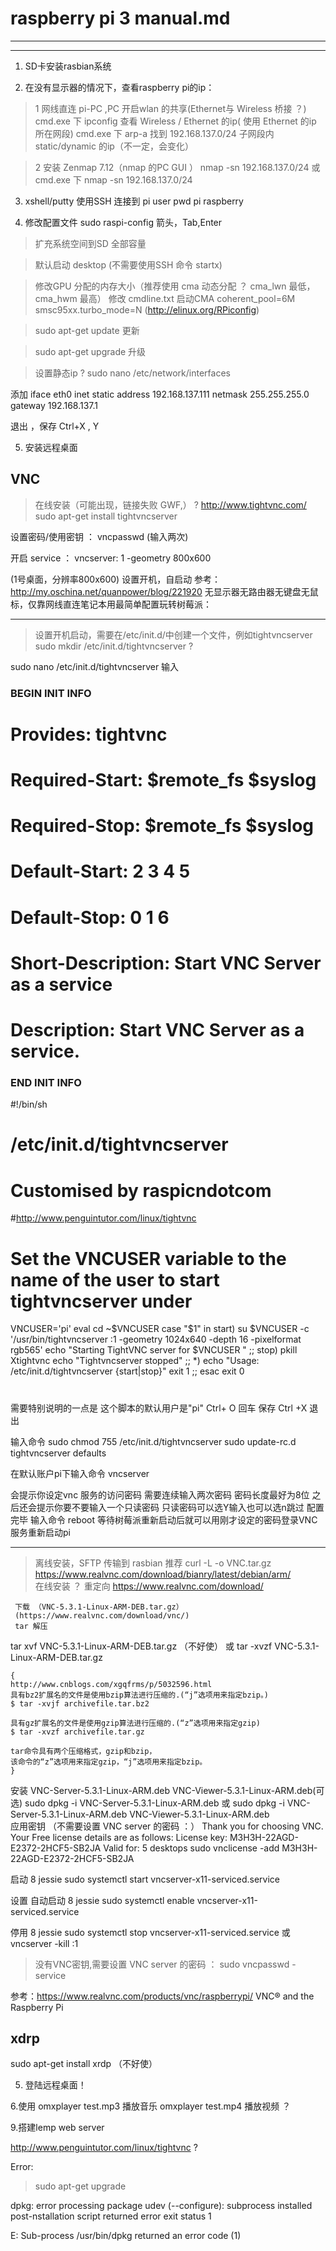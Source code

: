 # raspberry pi 3 manual.md

***
***
1. SD卡安装rasbian系统

2. 在没有显示器的情况下，查看raspberry pi的ip：
>1 网线直连 pi-PC ,PC 开启wlan 的共享(Ethernet与 Wireless 桥接 ？)
   cmd.exe 下 ipconfig  查看 Wireless / Ethernet 的ip( 使用 Ethernet 的ip 所在网段)
   cmd.exe 下 arp-a  找到 192.168.137.0/24 子网段内 static/dynamic 的ip（不一定，会变化）
  
>2 安装 Zenmap 7.12（nmap 的PC GUI ）
   nmap -sn 192.168.137.0/24
   或
   cmd.exe 下 nmap -sn 192.168.137.0/24
   
3. xshell/putty 使用SSH 连接到 pi
   user pwd
   pi   raspberry

4. 修改配置文件
  sudo raspi-config 
  箭头，Tab,Enter 
  > 扩充系统空间到SD 全部容量
  
  >默认启动 desktop (不需要使用SSH 命令 startx)
  
  > 修改GPU 分配的内存大小（推荐使用 cma 动态分配 ？ cma_lwn 最低，cma_hwm 最高）
  修改  cmdline.txt 启动CMA
  coherent_pool=6M smsc95xx.turbo_mode=N
  (http://elinux.org/RPiconfig)
  
  > sudo apt-get update 更新
  
  > sudo apt-get upgrade 升级
  
  > 设置静态ip ?
  sudo nano /etc/network/interfaces

  添加
  iface eth0 inet static
  address 192.168.137.111
  netmask 255.255.255.0
  gateway 192.168.137.1
  
   退出 ，保存
   Ctrl+X , Y

5. 安装远程桌面
##  VNC 
>  在线安装（可能出现，链接失败 GWF,） ?
   http://www.tightvnc.com/
   sudo apt-get install tightvncserver
   
   设置密码/使用密钥 ：
   vncpasswd (输入两次)
   
   开启 service ：
   vncserver: 1 -geometry 800x600
   
   (1号桌面，分辨率800x600)
   设置开机，自启动 
   参考：http://my.oschina.net/quanpower/blog/221920
   无显示器无路由器无键盘无鼠标，仅靠网线直连笔记本用最简单配置玩转树莓派：
   
********************************************************************************************************  
   > 设置开机启动，需要在/etc/init.d/中创建一个文件，例如tightvncserver
   sudo mkdir /etc/init.d/tightvncserver ?
   
   sudo nano /etc/init.d/tightvncserver
   输入

### BEGIN INIT INFO
# Provides: tightvnc
# Required-Start: $remote_fs $syslog
# Required-Stop: $remote_fs $syslog
# Default-Start: 2 3 4 5
# Default-Stop: 0 1 6
# Short-Description: Start VNC Server as a service
# Description: Start VNC Server as a service.
### END INIT INFO
#!/bin/sh
# /etc/init.d/tightvncserver
# Customised by raspicndotcom
#http://www.penguintutor.com/linux/tightvnc
# Set the VNCUSER variable to the name of the user to start tightvncserver under
VNCUSER='pi'
eval cd ~$VNCUSER
case "$1" in
start)
   su $VNCUSER -c '/usr/bin/tightvncserver :1  -geometry 1024x640 -depth 16 -pixelformat rgb565'
   echo "Starting TightVNC server for $VNCUSER "
   ;;
stop)
   pkill Xtightvnc
   echo "Tightvncserver stopped"
   ;;
*)
   echo "Usage: /etc/init.d/tightvncserver {start|stop}"
   exit 1
   ;;
esac
exit 0
#

需要特别说明的一点是  这个脚本的默认用户是"pi" 
Ctrl+ O 回车 保存  Ctrl +X 退出 

输入命令 
sudo chmod 755 /etc/init.d/tightvncserver
sudo update-rc.d tightvncserver defaults

在默认账户pi下输入命令
vncserver

会提示你设定vnc 服务的访问密码
需要连续输入两次密码
密码长度最好为8位
之后还会提示你要不要输入一个只读密码
只读密码可以选Y输入也可以选n跳过
配置完毕
输入命令
   reboot
等待树莓派重新启动后就可以用刚才设定的密码登录VNC 服务重新启动pi
*********************************************************************** 
   
   
 
> 离线安装，SFTP 传输到 rasbian 推荐
     curl -L -o VNC.tar.gz https://www.realvnc.com/download/bianry/latest/debian/arm/   
     在线安装 ？ 重定向 https://www.realvnc.com/download/

     下载 （VNC-5.3.1-Linux-ARM-DEB.tar.gz） 
     (https://www.realvnc.com/download/vnc/)
     tar 解压
  tar xvf VNC-5.3.1-Linux-ARM-DEB.tar.gz  （不好使）
    或
  tar -xvzf VNC-5.3.1-Linux-ARM-DEB.tar.gz 

    {
    http://www.cnblogs.com/xgqfrms/p/5032596.html
    具有bz2扩展名的文件是使用bzip算法进行压缩的.(“j”选项用来指定bzip。)
    $ tar -xvjf archivefile.tar.bz2

    具有gz扩展名的文件是使用gzip算法进行压缩的.(“z”选项用来指定gzip)
    $ tar -xvzf archivefile.tar.gz

    tar命令具有两个压缩格式，gzip和bzip，
    该命令的“z”选项用来指定gzip，“j”选项用来指定bzip。
    }

  安装
     VNC-Server-5.3.1-Linux-ARM.deb
     VNC-Viewer-5.3.1-Linux-ARM.deb(可选)
   sudo dpkg -i VNC-Server-5.3.1-Linux-ARM.deb 
	或
   sudo dpkg -i VNC-Server-5.3.1-Linux-ARM.deb VNC-Viewer-5.3.1-Linux-ARM.deb  
  应用密钥 （不需要设置 VNC server 的密码 ：）
     Thank you for choosing VNC. Your Free license details are as follows:
     License key: M3H3H-22AGD-E2372-2HCF5-SB2JA
     Valid for: 5 desktops
  sudo vnclicense -add M3H3H-22AGD-E2372-2HCF5-SB2JA
  
  启动 8 jessie
  sudo systemctl start vncserver-x11-serviced.service
  
  设置 自动启动 8 jessie
  sudo systemctl enable vncserver-x11-serviced.service
  
  停用 8 jessie
  sudo systemctl stop vncserver-x11-serviced.service
  或
  vncserver -kill :1
  
> 没有VNC密钥,需要设置 VNC server 的密码 ：
   sudo vncpasswd -service
  
  参考：https://www.realvnc.com/products/vnc/raspberrypi/
  VNC® and the Raspberry Pi

##  xdrp 
 sudo apt-get install xrdp （不好使）
 
 5. 登陆远程桌面！
 
   
  
 
 6.使用 
  omxplayer test.mp3 播放音乐
  omxplayer test.mp4 播放视频 ？
  
  
  
 
 
 9.搭建lemp web server
 
 
 
 
 http://www.penguintutor.com/linux/tightvnc  ?
 
 
 Error:
  
 > sudo apt-get upgrade
 
 dpkg: error processing package udev (--configure):
 subprocess installed post-nstallation script returned error exit status 1
 
 E: Sub-process /usr/bin/dpkg returned an error code (1)
 
 
 
 
 

